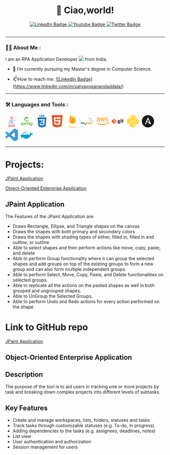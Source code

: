 
<h1 align="center">👋 Ciao,world!</h1>


<div id="badges" align="center">
  <a href="https://www.linkedin.com/in/satyayoganandaddala/">
    <img src="https://img.shields.io/badge/LinkedIn-blue?style=for-the-badge&logo=linkedin&logoColor=white" alt="LinkedIn Badge"/>
  </a>
  <a href="your-youtube-URL">
    <img src="https://img.shields.io/badge/YouTube-red?style=for-the-badge&logo=youtube&logoColor=white" alt="Youtube Badge"/>
  </a>
  <a href="your-twitter-URL">
    <img src="https://img.shields.io/badge/Twitter-blue?style=for-the-badge&logo=twitter&logoColor=white" alt="Twitter Badge"/>
  </a>
</div>

<img src="https://komarev.com/ghpvc/?username=Satya-22&style=flat-square&color=blue" alt=""/>

---

### :man_technologist: About Me :

I am an RPA Application Developer <img src="https://media.giphy.com/media/WUlplcMpOCEmTGBtBW/giphy.gif" width="30"> from India.

- :telescope: I’m currently pursuing my Master's degree in Computer Science.


- :mailbox:How to reach me: [![Linkedin Badge]]([(https://img.shields.io/badge/LinkedIn-like?style=flat&logoColor=blue&color=blue)])(https://www.linkedin.com/in/satyayoganandaddala/)

---

### :hammer_and_wrench: Languages and Tools :

<div>
  <img src="https://github.com/devicons/devicon/blob/master/icons/java/java-original-wordmark.svg" title="Java" alt="Java" width="40" height="40"/>&nbsp;
  <img src="https://github.com/devicons/devicon/blob/master/icons/spring/spring-original-wordmark.svg" title="Spring" alt="Spring" width="40" height="40"/>&nbsp;
  <img src="https://github.com/devicons/devicon/blob/master/icons/css3/css3-plain-wordmark.svg"  title="CSS3" alt="CSS" width="40" height="40"/>&nbsp;
  <img src="https://github.com/devicons/devicon/blob/master/icons/html5/html5-original.svg" title="HTML5" alt="HTML" width="40" height="40"/>&nbsp;
  <img src="https://github.com/devicons/devicon/blob/master/icons/firebase/firebase-plain-wordmark.svg" title="Firebase" alt="Firebase" width="40" height="40"/>&nbsp;
  <img src="https://github.com/devicons/devicon/blob/master/icons/mysql/mysql-original-wordmark.svg" title="MySQL"  alt="MySQL" width="40" height="40"/>&nbsp;
  <img src="https://github.com/devicons/devicon/blob/master/icons/amazonwebservices/amazonwebservices-plain-wordmark.svg" title="AWS" alt="AWS" width="40" height="40"/>&nbsp;
  <img src="https://github.com/devicons/devicon/blob/master/icons/git/git-original-wordmark.svg" title="Git" alt="Git" width="40" height="40"/>&nbsp;
  <img src="https://raw.githubusercontent.com/devicons/devicon/1119b9f84c0290e0f0b38982099a2bd027a48bf1/icons/python/python-plain.svg" title="Python" alt="Python" width="40" height="40"/>&nbsp;
  <img src="https://raw.githubusercontent.com/devicons/devicon/1119b9f84c0290e0f0b38982099a2bd027a48bf1/icons/ansible/ansible-plain.svg" title="Ansible" alt="Ansible" width="40" height="40"/>&nbsp;
  <img src="https://raw.githubusercontent.com/devicons/devicon/1119b9f84c0290e0f0b38982099a2bd027a48bf1/icons/vscode/vscode-plain.svg" title="vscode" alt="vscode" width="40" height="40"/>&nbsp;
  <img src="https://raw.githubusercontent.com/devicons/devicon/1119b9f84c0290e0f0b38982099a2bd027a48bf1/icons/docker/docker-plain.svg" title="Docker" alt="Docker" width="40" height="40"/>&nbsp;
</div>


---

# Projects:
[JPaint Application](#se450)

[Object-Oriented Enterprise Application](#se452)



<a name="se450"></a> 

## JPaint Application

The Features of the JPaint Application are:

- Draws Rectangle, Ellipse, and Triangle shapes on the canvas
- Draws the shapes with both primary and secondary colors
- Draws the shapes with shading types of either, filled in, filled in and outline, or outline
- Able to select shapes and then perform actions like move, copy, paste, and delete
- Able to perform Group functionality where it can group the selected shapes and add groups on top of the existing groups to form a new group and can also form multiple independent groups.
- Able to perform Select, Move, Copy, Paste, and Delete functionalities on selected groups.
- Able to replicate all the actions on the pasted shapes as well in both grouped and ungrouped shapes.
- Able to UnGroup the Selected Groups.
- Able to perform Undo and Redo actions for every action performed on the shape


# Link to GitHub repo
<a href="https://github.com/Satya-22/SE450-Group-18-Project-Repo.git" target="_blank">JPaint Application</a>


<a name="se452"></a> 
##

## Object-Oriented Enterprise Application

## Description

The purpose of the tool is to aid users in tracking one or more projects by task and breaking down complex projects into different levels of subtasks.

## Key Features

* Create and manage workspaces, lists, folders, statuses and tasks
* Track tasks through customizable statuses (e.g. To-do, In progress)
* Adding dependencies to the tasks (e.g. assignees, deadlines, notes)
* List view
* User authentication and authorization
* Session management for users



<!---
Satya-22/Satya-22 is a ✨ special ✨ repository because its `README.md` (this file) appears on your GitHub profile.
You can click the Preview link to take a look at your changes.
--->
